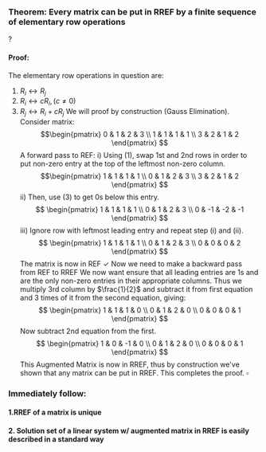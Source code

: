 ### Theorem: Every matrix can be put in RREF by a finite sequence of elementary row operations
?
#### Proof:
The elementary row operations in question are:
1. $R_{i} \leftrightarrow R_{j}$
2. $R_{i} \leftrightarrow cR_{i}, (c\neq 0)$
3. $R_{j} \leftrightarrow R_{i} + cR_{j}$
We will proof by construction (Gauss Elimination).
Consider matrix:
$$\begin{pmatrix}
0 & 1 & 2 & 3 \\
1 & 1 & 1 & 1 \\
3 & 2 & 1 & 2
\end{pmatrix}
$$
A forward pass to REF:
i) Using (1), swap 1st and 2nd rows in order to put non-zero entry at the top of the leftmost non-zero column.
$$\begin{pmatrix}
1 & 1 & 1 & 1 \\
0 & 1 & 2 & 3 \\
3 & 2 & 1 & 2
\end{pmatrix}
$$
ii) Then, use (3) to get 0s below this entry.
$$
\begin{pmatrix}
1 & 1 & 1 & 1 \\
0 & 1 & 2 & 3 \\
0 & -1 & -2 & -1
\end{pmatrix}
$$
iii) Ignore row with leftmost leading entry and repeat step (i) and (ii).
$$
\begin{pmatrix}
1 & 1 & 1 & 1 \\
0 & 1 & 2 & 3 \\
0 & 0 & 0 & 2
\end{pmatrix}
$$
The matrix is now in REF $\checkmark$
Now we need to make a backward pass from REF to RREF
We now want ensure that all leading entries are 1s and are the only non-zero entries in their appropriate columns. Thus we multiply 3rd column by $\frac{1}{2}$ and subtract it from first equation and 3 times of it from the second equation, giving:
$$
\begin{pmatrix}
1 & 1 & 1 & 0 \\
0 & 1 & 2 & 0 \\
0 & 0 & 0 & 1
\end{pmatrix}
$$
Now subtract 2nd equation from the first.
$$
\begin{pmatrix}
1 & 0 & -1 & 0 \\
0 & 1 & 2 & 0 \\
0 & 0 & 0 & 1
\end{pmatrix}
$$
This Augmented Matrix is now in RREF, thus by construction we've shown that any matrix can be put in RREF.
This completes the proof. $\square$
### Immediately follow:
#### 1.RREF of a matrix is unique
#### 2. Solution set of a linear system w/ augmented matrix in RREF is easily described in a standard way
<!--SR:!2025-10-08,54,310-->